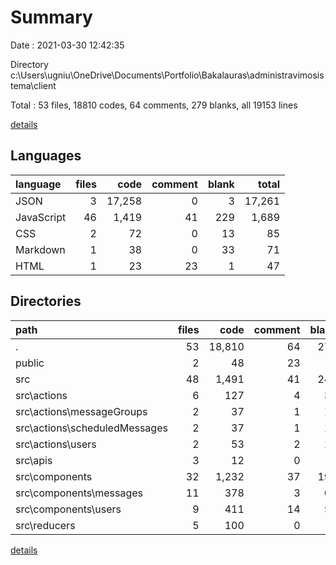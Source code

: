 # Summary

Date : 2021-03-30 12:42:35

Directory c:\Users\ugniu\OneDrive\Documents\Portfolio\Bakalauras\administravimosistema\client

Total : 53 files,  18810 codes, 64 comments, 279 blanks, all 19153 lines

[details](details.md)

## Languages
| language | files | code | comment | blank | total |
| :--- | ---: | ---: | ---: | ---: | ---: |
| JSON | 3 | 17,258 | 0 | 3 | 17,261 |
| JavaScript | 46 | 1,419 | 41 | 229 | 1,689 |
| CSS | 2 | 72 | 0 | 13 | 85 |
| Markdown | 1 | 38 | 0 | 33 | 71 |
| HTML | 1 | 23 | 23 | 1 | 47 |

## Directories
| path | files | code | comment | blank | total |
| :--- | ---: | ---: | ---: | ---: | ---: |
| . | 53 | 18,810 | 64 | 279 | 19,153 |
| public | 2 | 48 | 23 | 2 | 73 |
| src | 48 | 1,491 | 41 | 242 | 1,774 |
| src\actions | 6 | 127 | 4 | 32 | 163 |
| src\actions\messageGroups | 2 | 37 | 1 | 10 | 48 |
| src\actions\scheduledMessages | 2 | 37 | 1 | 10 | 48 |
| src\actions\users | 2 | 53 | 2 | 12 | 67 |
| src\apis | 3 | 12 | 0 | 3 | 15 |
| src\components | 32 | 1,232 | 37 | 197 | 1,466 |
| src\components\messages | 11 | 378 | 3 | 66 | 447 |
| src\components\users | 9 | 411 | 14 | 58 | 483 |
| src\reducers | 5 | 100 | 0 | 6 | 106 |

[details](details.md)